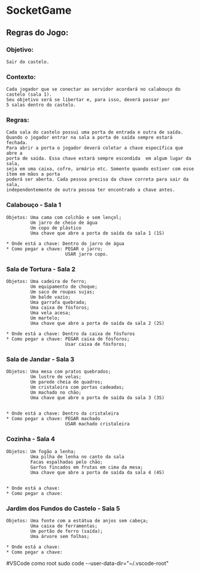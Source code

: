 # SocketGame

## Regras do Jogo:
 
### Objetivo: 
    Sair do castelo. 
 
### Contexto: 
    Cada jogador que se conectar ao servidor acordará no calabouço do castelo (sala 1). 
    Seu objetivo será se libertar e, para isso, deverá passar por 
    5 salas dentro do castelo.
    
### Regras: 
    Cada sala do castelo possui uma porta de entrada e outra de saída. 
    Quando o jogador entrar na sala a porta de saída sempre estará fechada. 
    Para abrir a porta o jogador deverá coletar a chave específica que abre a 
    porta de saída. Essa chave estará sempre escondida  em algum lugar da sala,
    seja em uma caixa, cofre, armário etc. Somente quando estiver com esse ítem em mãos a porta 
    poderá ser aberta. Cada pessoa precisa da chave correta para sair da sala, 
    independentemente de outra pessoa ter encontrado a chave antes. 
    
### Calabouço  - Sala 1 
    Objetos: Uma cama com colchão e sem lençol;
             Um jarro de cheio de água
             Um copo de plástico
             Uma chave que abre a porta de saída da sala 1 (1S)
             
    * Onde está a chave: Dentro do jarro de água
    * Como pegar a chave: PEGAR o jarro;
                          USAR jarro copo. 
    
### Sala de Tortura - Sala 2 
    Objetos: Uma cadeira de ferro;
             Um equipamento de choque;
             Um saco de roupas sujas;
             Um balde vazio;
             Uma garrafa quebrada;
             Uma caixa de fósforos;
             Uma vela acesa;
             Um martelo;
             Uma chave que abre a porta de saída da sala 2 (2S)  
             
    * Onde está a chave: Dentro da caixa de fósforos
    * Como pegar a chave: PEGAR caixa de fósforos;
                          Usar caixa de fósforos;

### Sala de Jandar - Sala 3 
    Objetos: Uma mesa com pratos quebrados;
             Um lustre de velas;
             Um parede cheia de quadros;
             Um cristaleira com portas cadeadas;
             Um machado no chão;
             Uma chave que abre a porta de saída da sala 3 (3S)  

             
    * Onde está a chave: Dentro da cristaleira 
    * Como pegar a chave: PEGAR machado
                          USAR machado cristaleira
                          
### Cozinha - Sala 4 
    Objetos: Um fogão a lenha;
             Uma pilha de lenha no canto da sala
             Facas espalhadas pelo chão;
             Garfos fincados em frutas em cima da mesa;
             Uma chave que abre a porta de saída da sala 4 (4S)  

             
    * Onde está a chave: 
    * Como pegar a chave: 
                                                    

### Jardim dos Fundos do Castelo - Sala 5 
    Objetos: Uma fonte com a estátua de anjos sem cabeça;
             Uma caixa de ferramentas;
             Um portão de ferro (saída);
             Uma árvore sem folhas;
             
    * Onde está a chave: 
    * Como pegar a chave: 
                          
#VSCode como root
sudo code --user-data-dir="~/.vscode-root"